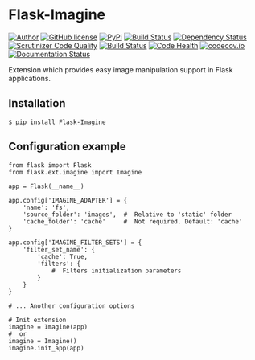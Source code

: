 Flask-Imagine
============

[![Author](https://img.shields.io/badge/author-Kronas-blue.svg)](https://github.com/kronas)
[![GitHub license](https://img.shields.io/badge/license-MIT-blue.svg)](https://raw.githubusercontent.com/kronas/Flask-Imagine/master/LICENSE)
[![PyPi](https://img.shields.io/badge/pypi-0.4-red.svg)](https://pypi.python.org/pypi/Flask-Imagine)
[![Build Status](https://travis-ci.org/FlaskGuys/Flask-Imagine.svg?branch=master)](https://travis-ci.org/FlaskGuys/Flask-Imagine)
[![Dependency Status](https://www.versioneye.com/user/projects/570503e8fcd19a0039f15cc1/badge.svg)](https://www.versioneye.com/user/projects/570503e8fcd19a0039f15cc1)
[![Scrutinizer Code Quality](https://scrutinizer-ci.com/g/FlaskGuys/Flask-Imagine/badges/quality-score.png?b=master)](https://scrutinizer-ci.com/g/FlaskGuys/Flask-Imagine/?branch=master)
[![Build Status](https://scrutinizer-ci.com/g/FlaskGuys/Flask-Imagine/badges/build.png?b=master)](https://scrutinizer-ci.com/g/FlaskGuys/Flask-Imagine/build-status/master)
[![Code Health](https://landscape.io/github/FlaskGuys/Flask-Imagine/master/landscape.svg)](https://landscape.io/github/FlaskGuys/Flask-Imagine/master)
[![codecov.io](https://codecov.io/github/FlaskGuys/Flask-Imagine/coverage.svg?branch=master)](https://codecov.io/github/FlaskGuys/Flask-Imagine?branch=master)
[![Documentation Status](https://readthedocs.org/projects/flask-imagine/badge/?version=latest)](http://flask-imagine.readthedocs.org/en/latest/?badge=latest)

Extension which provides easy image manipulation support in Flask applications.

Installation
------
```
$ pip install Flask-Imagine
```

Configuration example
------
```
from flask import Flask
from flask.ext.imagine import Imagine

app = Flask(__name__)

app.config['IMAGINE_ADAPTER'] = {
    'name': 'fs',
    'source_folder': 'images',  #  Relative to 'static' folder
    'cache_folder': 'cache'     #  Not required. Default: 'cache'
}

app.config['IMAGINE_FILTER_SETS'] = {
    'filter_set_name': {
        'cache': True,
        'filters': {
            #  Filters initialization parameters
        }
    }
}

# ... Another configuration options

# Init extension
imagine = Imagine(app)
#  or 
imagine = Imagine()
imagine.init_app(app)
```

